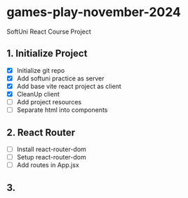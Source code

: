 # games-play-november-2024
SoftUni React Course Project

## 1. Initialize Project
- [x] Initialize git repo
- [x] Add softuni practice as server
- [x] Add base vite react project as client
- [x] CleanUp client
- [ ] Add project resources
- [ ] Separate html into components
## 2. React Router
- [ ] Install react-router-dom
- [ ] Setup react-router-dom
- [ ] Add routes in App.jsx
## 3.